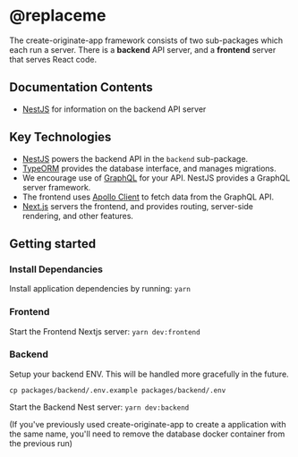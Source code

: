 # @replaceme

The create-originate-app framework consists of two sub-packages which each run a server. There is
a **backend** API server, and a **frontend** server that serves React code.

## Documentation Contents

- [NestJS](./NestJS.md) for information on the backend API server

## Key Technologies

- [NestJS](https://nestjs.com/) powers the backend API in the `backend`
  sub-package.
- [TypeORM](https://typeorm.io/) provides the database interface, and manages
  migrations.
- We encourage use of [GraphQL](https://graphql.org/) for your API. NestJS
  provides a GraphQL server framework.
- The frontend uses [Apollo Client](https://www.apollographql.com/docs/react/)
  to fetch data from the GraphQL API.
- [Next.js](https://nextjs.org/) servers the frontend, and provides routing,
  server-side rendering, and other features.

## Getting started

### Install Dependancies
Install application dependencies by running: `yarn`

### Frontend
Start the Frontend Nextjs server: `yarn dev:frontend` 

### Backend
Setup your backend ENV. This will be handled more gracefully in the future. 

`cp packages/backend/.env.example packages/backend/.env`

Start the Backend Nest server: `yarn dev:backend` 

(If you've previously used create-originate-app to create a application with the same name, you'll need to remove the database docker container from the previous run)





